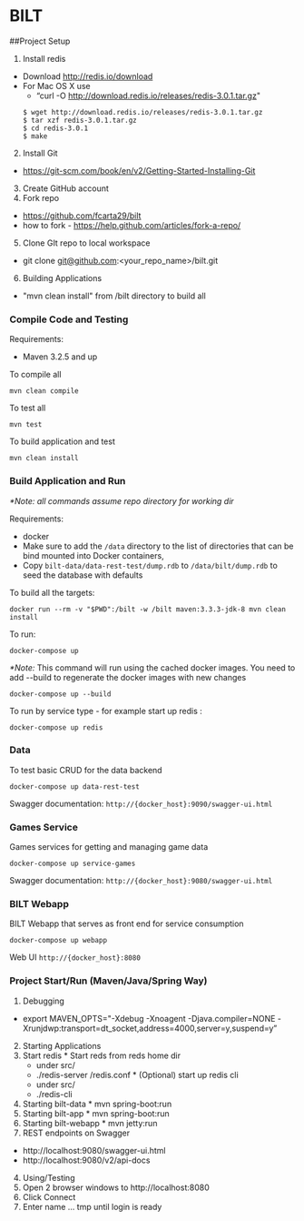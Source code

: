 # BILT

##Project Setup

1. Install redis
  * Download http://redis.io/download
  * For Mac OS X use
    * “curl -O http://download.redis.io/releases/redis-3.0.1.tar.gz"
    ```
    $ wget http://download.redis.io/releases/redis-3.0.1.tar.gz
    $ tar xzf redis-3.0.1.tar.gz
    $ cd redis-3.0.1
    $ make
    ```
2. Install Git
  * https://git-scm.com/book/en/v2/Getting-Started-Installing-Git
3. Create GitHub account
4. Fork repo
  * https://github.com/fcarta29/bilt
  * how to fork - https://help.github.com/articles/fork-a-repo/
5. Clone GIt repo to local workspace
  * git clone git@github.com:<your_repo_name>/bilt.git
6. Building Applications
  * "mvn clean install" from /bilt directory to build all

### Compile Code and Testing
Requirements:
* Maven 3.2.5 and up

To compile all
```
mvn clean compile
```

To test all
```
mvn test
```

To build application and test
```
mvn clean install
```


### Build Application and Run
_*Note: all commands assume repo directory for working dir_

Requirements:
* docker
* Make sure to add the `/data` directory to the list of directories that
can be bind mounted into Docker containers,
* Copy `bilt-data/data-rest-test/dump.rdb` to `/data/bilt/dump.rdb` to seed the database with defaults

To build all the targets:
```
docker run --rm -v "$PWD":/bilt -w /bilt maven:3.3.3-jdk-8 mvn clean install
```
To run:
```
docker-compose up
```
_*Note:_ This command will run using the cached docker images. You need to add --build to regenerate the docker images with new changes
```
docker-compose up --build
```
To run by service type - for example start up redis :
```
docker-compose up redis
```

### Data
To test basic CRUD for the data backend
```
docker-compose up data-rest-test
```
Swagger documentation:
`http://{docker_host}:9090/swagger-ui.html`

### Games Service
Games services for getting and managing game data
```
docker-compose up service-games
```
Swagger documentation:
`http://{docker_host}:9080/swagger-ui.html`

### BILT Webapp
BILT Webapp that serves as front end for service consumption
```
docker-compose up webapp
```
Web UI
`http://{docker_host}:8080`

### Project Start/Run (Maven/Java/Spring Way)
1. Debugging
  * export MAVEN_OPTS="-Xdebug -Xnoagent -Djava.compiler=NONE -Xrunjdwp:transport=dt_socket,address=4000,server=y,suspend=y”
2. Starting Applications
  1. Start redis
    * Start reds from reds home dir
      * under src/
      * ./redis-server <path-to-redis-config>/redis.conf
    * (Optional) start up redis cli
      * under src/
      * ./redis-cli
  2. Starting bilt-data
    * mvn spring-boot:run
  3. Starting bilt-app
    * mvn spring-boot:run
  4. Starting bilt-webapp
    * mvn jetty:run
3. REST endpoints on Swagger
  * http://localhost:9080/swagger-ui.html
  * http://localhost:9080/v2/api-docs
4. Using/Testing
  1. Open 2 browser windows to http://localhost:8080
  2. Click Connect
  3. Enter name … tmp until login is ready
